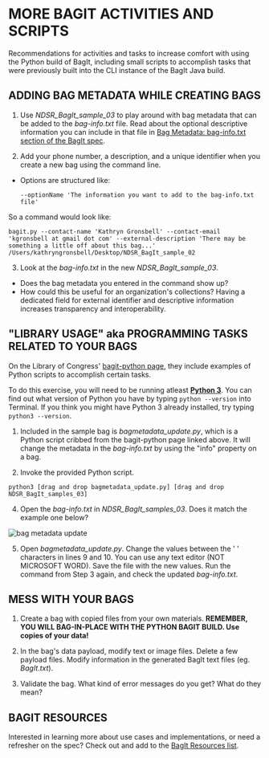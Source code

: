 # MORE BAGIT ACTIVITIES AND SCRIPTS

Recommendations for activities and tasks to increase comfort with using the Python build of BagIt, including small scripts to accomplish tasks that were previously built into the CLI instance of the BagIt Java build.

## ADDING BAG METADATA WHILE CREATING BAGS
1. Use _NDSR_BagIt_sample_03_ to play around with bag metadata that can be added to the _bag-info.txt_ file. Read about the optional descriptive information you can include in that file in [Bag Metadata: bag-info.txt section of the BagIt spec](https://tools.ietf.org/html/draft-kunze-bagit-13#section-2.2.2). 

2. Add your phone number, a description, and a unique identifier when you create a new bag using the command line. 
- Options are structured like:

  `--optionName 'The information you want to add to the bag-info.txt file'`

So a command would look like:

  `bagit.py --contact-name 'Kathryn Gronsbell' --contact-email 'kgronsbell at gmail dot com' --external-description 'There may be something a little off about this bag...' /Users/kathryngronsbell/Desktop/NDSR_BagIt_sample_02`

3. Look at the _bag-info.txt_ in the new _NDSR_BagIt_sample_03_. 
 - Does the bag metadata you entered in the command show up?
 - How could this be useful for an organization's collections? Having a dedicated field for external identifier and descriptive information increases transparency and interoperability. 

## "LIBRARY USAGE" aka PROGRAMMING TASKS RELATED TO YOUR BAGS

On the Library of Congress' [bagit-python page](https://github.com/LibraryOfCongress/bagit-python#library-usage), they include examples of Python scripts to accomplish certain tasks. 

To do this exercise, you will need to be running atleast **[Python 3](https://www.python.org/downloads/)**. You can find out what version of Python you have by typing `python --version` into Terminal. If you think you might have Python 3 already installed, try typing `python3 --version`. 

1. Included in the sample bag is _bagmetadata_update.py_, which is a Python script cribbed from the bagit-python page linked above. It will change the metadata in the _bag-info.txt_ by using the "info" property on a bag.

3. Invoke the provided Python script. 

  `python3 [drag and drop bagmetadata_update.py] [drag and drop NDSR_BagIt_samples_03]`

4. Open the _bag-info.txt_ in _NDSR_BagIt_samples_03_. Does it match the example one below? 

![bag metadata update](https://github.com/kgrons/ndsr-2016-bagit/blob/master/updatemetadata_example.png "Bag Metadata Update")

5. Open _bagmetadata_update.py_. Change the values between the '  ' characters in lines 9 and 10. You can use any text editor (NOT MICROSOFT WORD). Save the file with the new values. Run the command from Step 3 again, and check the updated _bag-info.txt_. 

## MESS WITH YOUR BAGS
1. Create a bag with copied files from your own materials. **REMEMBER, YOU WILL BAG-IN-PLACE WITH THE PYTHON BAGIT BUILD. Use copies of your data!**

2. In the bag's data payload, modify text or image files. Delete a few payload files. Modify information in the generated BagIt text files (eg. _BagIt.txt_). 

3. Validate the bag. What kind of error messages do you get? What do they mean? 

## BAGIT RESOURCES

Interested in learning more about use cases and implementations, or need a refresher on the spec? Check out and add to the [BagIt Resources list](https://github.com/dinahhandel/NDSRNY2016_Symposium/blob/master/Bag-it%20Workshop/bagit-resources.md).

